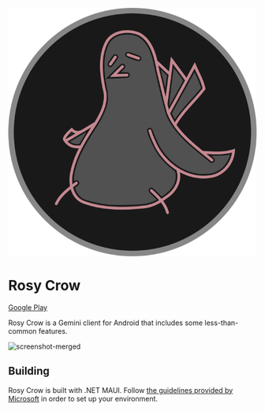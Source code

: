 ![Rosy Crow Logo](/Resources/Raw/rosy-crow-plain.svg)

# Rosy Crow

[Google Play](https://play.google.com/store/apps/details?id=app.rosy_crow)

Rosy Crow is a Gemini client for Android that includes some less-than-common features.

![screenshot-merged](https://github.com/aschuhardt/rosy-crow/assets/13511943/662ff925-0f6a-4dda-b8ec-741bc75af96c)

## Building

Rosy Crow is built with .NET MAUI.  Follow [the guidelines provided by Microsoft](https://learn.microsoft.com/en-us/dotnet/maui/get-started/installation?tabs=vswin) in order to set up your environment.
